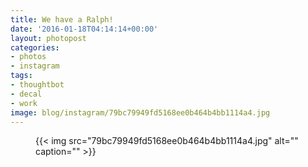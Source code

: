 ```yaml
---
title: We have a Ralph!
date: '2016-01-18T04:14:14+00:00'
layout: photopost
categories:
- photos
- instagram
tags:
- thoughtbot
- decal
- work
image: blog/instagram/79bc79949fd5168ee0b464b4bb1114a4.jpg
---
```


<figure class="photo photo--square">
  {{< img src="79bc79949fd5168ee0b464b4bb1114a4.jpg" alt="" caption="" >}}

</figure>



